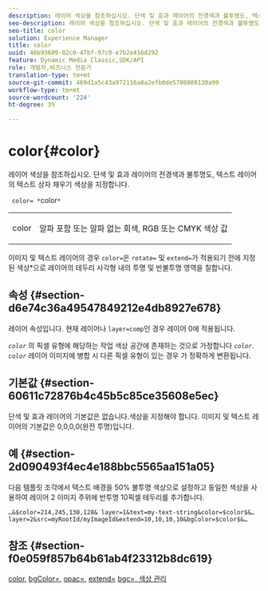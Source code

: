 ```yaml
---
description: 레이어 색상을 참조하십시오. 단색 및 효과 레이어의 전경색과 불투명도, 텍스트 레이어의 텍스트 상자 채우기 색상을 지정합니다.
seo-description: 레이어 색상을 참조하십시오. 단색 및 효과 레이어의 전경색과 불투명도, 텍스트 레이어의 텍스트 상자 채우기 색상을 지정합니다.
seo-title: color
solution: Experience Manager
title: color
uuid: 46b93609-02c0-47bf-97c0-e7b2e416d292
feature: Dynamic Media Classic,SDK/API
role: 개발자,비즈니스 전문가
translation-type: tm+mt
source-git-commit: 469d1a5c43a972116a8a2efb0de5708800130a99
workflow-type: tm+mt
source-wordcount: '224'
ht-degree: 3%

---
```



# color{#color}

레이어 색상을 참조하십시오. 단색 및 효과 레이어의 전경색과 불투명도, 텍스트 레이어의 텍스트 상자 채우기 색상을 지정합니다.

` color= *`color`*`

<table id="simpletable_68645167998A42229CEF858909FD447E"> 
 <tr class="strow"> 
  <td class="stentry"> <p> <span class="codeph"> <span class="varname"> color  </span> </span> </p> </td> 
  <td class="stentry"> <p>알파 포함 또는 알파 없는 회색, RGB 또는 CMYK 색상 값 </p> </td> 
 </tr> 
</table>

이미지 및 텍스트 레이어의 경우 `color=`은 `rotate=` 및 `extend=`가 적용되기 전에 지정된 색상*으로 레이어의 테두리 사각형 내의 투명 및 반불투명 영역을 칠합니다.

## 속성 {#section-d6e74c36a49547849212e4db8927e678}

레이어 속성입니다. 현재 레이어나 `layer=comp`인 경우 레이어 0에 적용됩니다.

*`color`* 의 픽셀 유형에 해당하는 작업 색상 공간에 존재하는 것으로 가정합니다 *`color`*. *`color`* 레이어 이미지에 병합 시 다른 픽셀 유형이 있는 경우 가 정확하게 변환됩니다.

## 기본값 {#section-60611c72876b4c45b5c85ce35608e5ec}

단색 및 효과 레이어의 기본값은 없습니다.색상을 지정해야 합니다. 이미지 및 텍스트 레이어의 기본값은 0,0,0,0(완전 투명)입니다.

## 예 {#section-2d090493f4ec4e188bbc5565aa151a05}

다음 템플릿 조각에서 텍스트 배경을 50% 불투명 색상으로 설정하고 동일한 색상을 사용하여 레이어 2 이미지 주위에 반투명 10픽셀 테두리를 추가합니다.

`…&$color=214,245,130,128& layer=1&text=my-text-string&color=$color$&… layer=2&src=myRootId/myImageId&extend=10,10,10,10&bgColor=$color$&…`

## 참조 {#section-f0e059f857b64b61ab4f23312b8dc619}

[color](../../../../../is-api/http-ref/image-serving-api-ref/c-http-protocol-reference/c-data-types/r-is-http-color.md#reference-0fdb264a3aed4bd78451bb55311f6e93),  [bgColor=](../../../../../is-api/http-ref/image-serving-api-ref/c-http-protocol-reference/c-command-reference/r-bgcolor.md#reference-441371ba4ef54fe781887c5ae448f6ab),  [opac=](../../../../../is-api/http-ref/image-serving-api-ref/c-http-protocol-reference/c-command-reference/r-opac.md#reference-d2269b51aca34599a08d0a46ee5c27e5),  [extend=](../../../../../is-api/http-ref/image-serving-api-ref/c-http-protocol-reference/c-command-reference/r-extend.md#reference-7e9156beb285459d830e2d56782a74ac)  [ ](../../../../../is-api/http-ref/image-serving-api-ref/c-http-protocol-reference/c-command-reference/r-bgc.md#reference-53376175f617446fbe5c69120f834b88)  [bgc=, 색상 관리](../../../../../is-api/http-ref/image-serving-api-ref/c-http-protocol-reference/c-syntax-and-features/r-color-management.md#reference-c7e4a72d589145189f7e4bcb6b4544d7)
